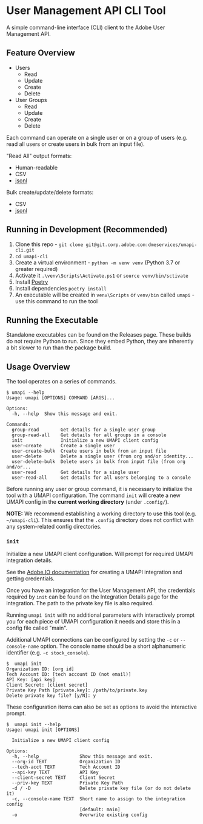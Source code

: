 # User Management API CLI Tool

A simple command-line interface (CLI) client to the Adobe User Management API.

## Feature Overview

* Users
    * Read
    * Update
    * Create
    * Delete
* User Groups
    * Read
    * Update
    * Create
    * Delete

Each command can operate on a single user or on a group of users (e.g. read all users or
create users in bulk from an input file).

"Read All" output formats:

* Human-readable
* CSV
* [jsonl](http://jsonlines.org)

Bulk create/update/delete formats:

* CSV
* [jsonl](http://jsonlines.org)

## Running in Development (Recommended)

1. Clone this repo - `git clone git@git.corp.adobe.com:dmeservices/umapi-cli.git`
2. `cd umapi-cli`
3. Create a virtual environment - `python -m venv venv` (Python 3.7 or greater required)
4. Activate it `.\venv\Scripts\Activate.ps1` or `source venv/bin/sctivate`
5. Install [Poetry](https://poetry.eustace.io/)
6. Install dependencies `poetry install`
7. An executable will be created in `venv\Scripts` or `venv/bin` called `umapi` - use this command to run the tool

## Running the Executable

Standalone executables can be found on the Releases page. These builds do not require Python to run.
Since they embed Python, they are inherently a bit slower to run than the package build.

## Usage Overview

The tool operates on a series of commands.

```shell script
$ umapi --help
Usage: umapi [OPTIONS] COMMAND [ARGS]...

Options:
  -h, --help  Show this message and exit.

Commands:
  group-read        Get details for a single user group
  group-read-all    Get details for all groups in a console
  init              Initialize a new UMAPI client config
  user-create       Create a single user
  user-create-bulk  Create users in bulk from an input file
  user-delete       Delete a single user (from org and/or identity...
  user-delete-bulk  Delete users in bulk from input file (from org and/or...
  user-read         Get details for a single user
  user-read-all     Get details for all users belonging to a console
```

Before running any user or group command, it is necessary to initialize the tool with a 
UMAPI configuration. The command `init` will create a new UMAPI config in the **current 
working directory** (under `.config/`).

**NOTE:** We recommend establishing a working directory to use this tool (e.g. `~/umapi-cli`).
This ensures that the `.config` directory does not conflict with any system-related config
directories.

### `init`

Initialize a new UMAPI client configuration. Will prompt for required UMAPI integration details.

See the [Adobe.IO documentation](https://www.adobe.io/authentication/auth-methods.html#!AdobeDocs/adobeio-auth/master/AuthenticationOverview/ServiceAccountIntegration.md)
for creating a UMAPI integration and getting credentials.

Once you have an integration for the User Management API, the credentials required by `init`
can be found on the Integration Details page for the integration. The path to the private key file
is also required.

Running `umapi init` with no additional parameters with interactively prompt you for each
piece of UMAPI configuration it needs and store this in a config file called "main".

Additional UMAPI connections can be configured by setting the `-c` or `--console-name` option.
The console name should be a short alphanumeric identifier (e.g. `-c stock_console`).

```shell script
$  umapi init
Organization ID: [org id]
Tech Account ID: [tech account ID (not email)]
API Key: [api key]
Client Secret: [client secret]
Private Key Path [private.key]: /path/to/private.key
Delete private key file? [y/N]: y
```

These configuration items can also be set as options to avoid the interactive prompt.

```shell script
$  umapi init --help
Usage: umapi init [OPTIONS]

  Initialize a new UMAPI client config

Options:
  -h, --help               Show this message and exit.
  --org-id TEXT            Organization ID
  --tech-acct TEXT         Tech Account ID
  --api-key TEXT           API Key
  --client-secret TEXT     Client Secret
  --priv-key TEXT          Private Key Path
  -d / -D                  Delete private key file (or do not delete it)
  -c, --console-name TEXT  Short name to assign to the integration config
                           [default: main]
  -o                       Overwrite existing config
```
